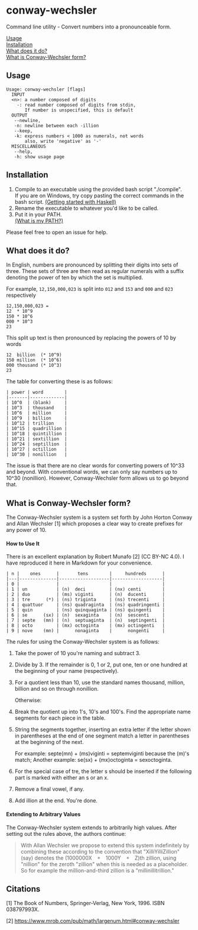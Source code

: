 # conway-wechsler
Command line utility - Convert numbers into a pronounceable form.

[Usage](#usage)  
[Installation](#installation)  
[What does it do?](#what-does-it-do)  
[What is Conway-Wechsler form?](#what-is-conway-wechsler-form)

## Usage
```
Usage: conway-wechsler [flags]
  INPUT
  <n>: a number composed of digits
    -: read number composed of digits from stdin,
       If number is unspecified, this is default
  OUTPUT
   --newline,
   -n: newline between each -illion
   --keep,
   -k: express numbers < 1000 as numerals, not words
       also, write 'negative' as '-'
  MISCELLANEOUS
   --help,
   -h: show usage page
```

## Installation
1. Compile to an executable using the provided bash script "./compile".   
   If you are on Windows, try copy pasting the correct commands in the bash script.
   [(Getting started with Haskell)](https://haskell-lang.org/get-started)
2. Rename the executable to whatever you'd like to be called.
3. Put it in your PATH.  
   [(What is my PATH?)](http://www.linfo.org/path_env_var.html)
   
Please feel free to open an issue for help.

## What does it do?
In English, numbers are pronounced by splitting their digits into sets of three. These sets of three are then read as regular numerals with a suffix denoting the power of ten by which the set is multiplied.

For example, `12,150,000,023` is split into `012` and `153` and `000` and `023` respectively
```
12,150,000,023 = 
12  * 10^9
150 * 10^6
000 * 10^3
23
```
This split up text is then pronounced by replacing the powers of 10 by words
```
12  billion  (* 10^9)
150 million  (* 10^6)
000 thousand (* 10^3)
23
```

The table for converting these is as follows:
```
| power | word        |
|-------|-------------|
| 10^0  | (blank)     |
| 10^3  | thousand    |
| 10^6  | million     |
| 10^9  | billion     |
| 10^12 | trillion    |
| 10^15 | quadrillion |
| 10^18 | quintillion |
| 10^21 | sextillion  |
| 10^24 | septillion  |
| 10^27 | octillion   |
| 10^30 | nonillion   |
```

The issue is that there are no clear words for converting powers of 10^33 and beyond. With conventional words, we can only say numbers up to 10^30 (nonillion). However, Conway-Wechsler form allows us to go beyond that.

## What is Conway-Wechsler form?
The Conway-Wechsler system is a system set forth by John Horton Conway and Allan Wechsler [1] which proposes a clear way to create prefixes for any power of 10.

#### How to Use It

There is an excellent explanation by Robert Munafo [2] (CC BY-NC 4.0). I have reproduced it here in Markdown for your convenience.

```
| n |    ones      |       tens        |     hundreds      |
|---|--------------|-------------------|-------------------|
| 0 |              |                   |                   |
| 1 | un           | (n)  deci         | (nx) centi        |
| 2 | duo          | (ms) viginti      | (n)  ducenti      |
| 3 | tre      (*) | (ns) triginta     | (ns) trecenti     |
| 4 | quattuor     | (ns) quadraginta  | (ns) quadringenti |
| 5 | quin         | (ns) quinquaginta | (ns) quingenti    |
| 6 | se      (sx) | (n)  sexaginta    | (n)  sescenti     |
| 7 | septe   (mn) | (n)  septuaginta  | (n)  septingenti  |
| 8 | octo         | (mx) octoginta    | (mx) octingenti   |
| 9 | nove    (mn) |      nonaginta    |      nongenti     |
```

The rules for using the Conway-Wechsler system is as follows:
1. Take the power of 10 you're naming and subtract 3.
2. Divide by 3. If the remainder is 0, 1 or 2, put one, ten or one hundred at the beginning of your name (respectively).
3. For a quotient less than 10, use the standard names thousand, million, billion and so on through nonillion.

   Otherwise:
4. Break the quotient up into 1's, 10's and 100's. Find the appropriate name segments for each piece in the table.
5. String the segments together, inserting an extra letter if the letter shown in parentheses at the end of one segment match a letter in parentheses at the beginning of the next. 
   
   For example: septe(mn) + (ms)viginti = septemviginti because the (m)'s match; Another example: se(sx) + (mx)octoginta = sexoctoginta.
6. For the special case of tre, the letter s should be inserted if the following part is marked with either an s or an x.
7. Remove a final vowel, if any.
8. Add illion at the end. You're done. 

#### Extending to Arbitrary Values

The Conway-Wechsler system extends to arbitrarily high values. After setting out the rules above, the authors continue:
> With Allan Wechsler we propose to extend this system indefinitely by combining these according to the convention that "XilliYilliZillion" (say) denotes the (1000000X + 1000Y + Z)th zillion, using "nillion" for the zeroth "zillion" when this is needed as a placeholder. So for example the million-and-third zillion is a "millinillitrillion." 

## Citations

[1] The Book of Numbers, Springer-Verlag, New York, 1996. ISBN 038797993X.

[2] https://www.mrob.com/pub/math/largenum.html#conway-wechsler

